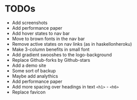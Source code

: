 TODOs
=====

* Add screenshots
* Add performance paper
* Add hover states to nav bar
* Move to brown fonts in the nav bar
* Remove active states on nav links (as in haskellonheroku)
* Make 3-column benefits in small font
* Add gradient swooshes to the logo-background
* Replace Github-forks by Github-stars
* Add a demo site
* Some sort of backup
* Maybe add analythics
* Add performance paper
* Add more spacing over headings in text `<h1>` - `<h6>`
* Replace favicon
